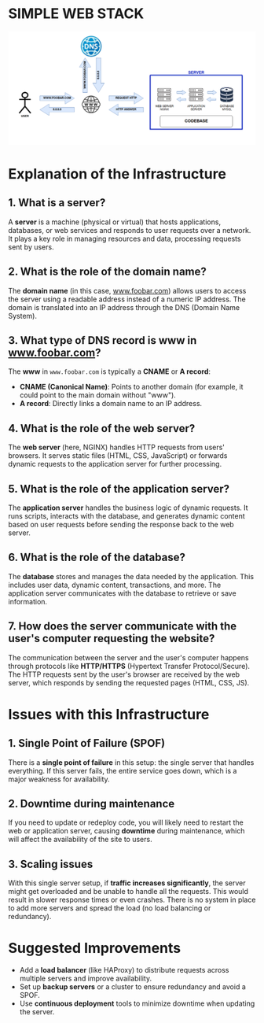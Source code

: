 # SIMPLE WEB STACK

![Simple web stack](0-simple_web_stack.png)

# Explanation of the Infrastructure

## 1. What is a server?
A **server** is a machine (physical or virtual) that hosts applications, databases, or web services and responds to user requests over a network. It plays a key role in managing resources and data, processing requests sent by users.

## 2. What is the role of the domain name?
The **domain name** (in this case, www.foobar.com) allows users to access the server using a readable address instead of a numeric IP address. The domain is translated into an IP address through the DNS (Domain Name System).

## 3. What type of DNS record is www in www.foobar.com?
The **www** in `www.foobar.com` is typically a **CNAME** or **A record**:
- **CNAME (Canonical Name)**: Points to another domain (for example, it could point to the main domain without "www").
- **A record**: Directly links a domain name to an IP address.

## 4. What is the role of the web server?
The **web server** (here, NGINX) handles HTTP requests from users' browsers. It serves static files (HTML, CSS, JavaScript) or forwards dynamic requests to the application server for further processing.

## 5. What is the role of the application server?
The **application server** handles the business logic of dynamic requests. It runs scripts, interacts with the database, and generates dynamic content based on user requests before sending the response back to the web server.

## 6. What is the role of the database?
The **database** stores and manages the data needed by the application. This includes user data, dynamic content, transactions, and more. The application server communicates with the database to retrieve or save information.

## 7. How does the server communicate with the user's computer requesting the website?
The communication between the server and the user's computer happens through protocols like **HTTP/HTTPS** (Hypertext Transfer Protocol/Secure). The HTTP requests sent by the user's browser are received by the web server, which responds by sending the requested pages (HTML, CSS, JS).

# Issues with this Infrastructure

## 1. Single Point of Failure (SPOF)
There is a **single point of failure** in this setup: the single server that handles everything. If this server fails, the entire service goes down, which is a major weakness for availability.

## 2. Downtime during maintenance
If you need to update or redeploy code, you will likely need to restart the web or application server, causing **downtime** during maintenance, which will affect the availability of the site to users.

## 3. Scaling issues
With this single server setup, if **traffic increases significantly**, the server might get overloaded and be unable to handle all the requests. This would result in slower response times or even crashes. There is no system in place to add more servers and spread the load (no load balancing or redundancy).

# Suggested Improvements

- Add a **load balancer** (like HAProxy) to distribute requests across multiple servers and improve availability.
- Set up **backup servers** or a cluster to ensure redundancy and avoid a SPOF.
- Use **continuous deployment** tools to minimize downtime when updating the server.
